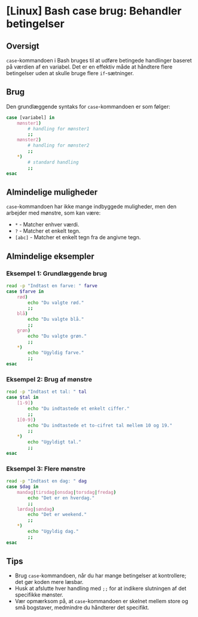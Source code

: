# [Linux] Bash case brug: Behandler betingelser

## Oversigt
`case`-kommandoen i Bash bruges til at udføre betingede handlinger baseret på værdien af en variabel. Det er en effektiv måde at håndtere flere betingelser uden at skulle bruge flere `if`-sætninger.

## Brug
Den grundlæggende syntaks for `case`-kommandoen er som følger:

```bash
case [variabel] in
    mønster1)
        # handling for mønster1
        ;;
    mønster2)
        # handling for mønster2
        ;;
    *)
        # standard handling
        ;;
esac
```

## Almindelige muligheder
`case`-kommandoen har ikke mange indbyggede muligheder, men den arbejder med mønstre, som kan være:
- `*` - Matcher enhver værdi.
- `?` - Matcher et enkelt tegn.
- `[abc]` - Matcher et enkelt tegn fra de angivne tegn.

## Almindelige eksempler

### Eksempel 1: Grundlæggende brug
```bash
read -p "Indtast en farve: " farve
case $farve in
    rød)
        echo "Du valgte rød."
        ;;
    blå)
        echo "Du valgte blå."
        ;;
    grøn)
        echo "Du valgte grøn."
        ;;
    *)
        echo "Ugyldig farve."
        ;;
esac
```

### Eksempel 2: Brug af mønstre
```bash
read -p "Indtast et tal: " tal
case $tal in
    [1-9])
        echo "Du indtastede et enkelt ciffer."
        ;;
    1[0-9])
        echo "Du indtastede et to-cifret tal mellem 10 og 19."
        ;;
    *)
        echo "Ugyldigt tal."
        ;;
esac
```

### Eksempel 3: Flere mønstre
```bash
read -p "Indtast en dag: " dag
case $dag in
    mandag|tirsdag|onsdag|torsdag|fredag)
        echo "Det er en hverdag."
        ;;
    lørdag|søndag)
        echo "Det er weekend."
        ;;
    *)
        echo "Ugyldig dag."
        ;;
esac
```

## Tips
- Brug `case`-kommandoen, når du har mange betingelser at kontrollere; det gør koden mere læsbar.
- Husk at afslutte hver handling med `;;` for at indikere slutningen af det specifikke mønster.
- Vær opmærksom på, at `case`-kommandoen er skelnet mellem store og små bogstaver, medmindre du håndterer det specifikt.